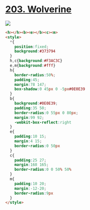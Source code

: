 # [203. Wolverine](https://cssbattle.dev/play/203)

![](https://cssbattle.dev/targets/203@2x.png)

```HTML
<h></h><b><e></b><c><m>
<style>
  *{
    position:fixed;
    background:#373794
  }
  h,c{background:#F3AC3C}
  e,m{background:#fff}
  h{
    border-radius:50%;
    padding:45;
    margin:78 147;
    box-shadow:0 45px 0 -5px#0E0E39
  }
  b{
    background:#0E0E39;
    padding:35 50;
    border-radius:0 55px 0 80px;
    margin:99 92;
    -webkit-box-reflect:right
  }
  e{
    padding:10 15;
    margin:4 15;
    border-radius:0 50px
  }
  c{
    padding:25 27;
    margin:168 165;
    border-radius:0 0 50% 50%
  }
  m{
    padding:10 20;
    margin:-12-20;
    border-radius:9px
  }
</style>
```
